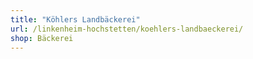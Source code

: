 ```yaml
---
title: "Köhlers Landbäckerei"
url: /linkenheim-hochstetten/koehlers-landbaeckerei/
shop: Bäckerei
---
```

